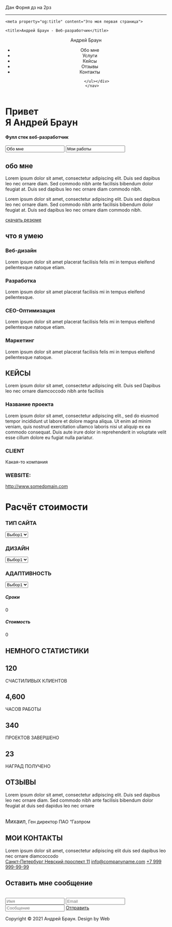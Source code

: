 Дан Форня
дз на 2рз


--------------------------------

<!DOCTYPE html>
<html lang="en">
<head>
    <meta charset="UTF-8">
    <meta name="description" content="123">
    <meta name="author" content="ДФ">
    <meta name="robots" content="all">
    
    
    <meta property="og:title" content="Это моя первая страница">
    
    <title>Андрей Браун - Веб-разработчик</title>
</head>

<body>
  <header>
      <nav>
          <div class="logo">Андрей Браун</div>
          <div class="menu"><ul>
              <li>Обо мне</li>
              <li>Услуги</li>
              <li>Кейсы</li>
              <li>Отзывы</li>
              <li>Контакты</li>
              
          </ul></div>
      </nav>
  </header>
  
  <div class="main"><div class="title_container">
     <h1>Привет <br> Я Андрей Браун </h1>
     <h4>Фулл стек веб-разработчик</h4>
     <input type="sibmit" value="Обо мне">
     <input type="sibmit" value="Мои работы">
      </div> </div>
<h2> обо мне </h2>
<P>Lorem ipsum dolor sit amet, consectetur adipiscing elit. Duis sed dapibus leo nec ornare diam. Sed commodo nibh ante
facilisis bibendum dolor feugiat at. Duis sed dapibus leo nec ornare diam commodo nibh.</P>
<p>Lorem ipsum dolor sit amet, consectetur adipiscing elit. Duis sed dapibus leo nec ornare diam. Sed commodo nibh ante
facilisis bibendum dolor feugiat at. Duis sed dapibus leo nec ornare diam commodo nibh.</p>
<a href="">cкачать резюме</a>
<h2> что я умею</h2>
<h3>Веб-дизайн</h3>
<p>Lorem ipsum dolor sit amet placerat
facilisis felis mi in tempus eleifend
pellentesque natoque etiam. </p>
<h3>Разработка</h3>
<p>Lorem ipsum dolor sit amet placerat
facilisis mi in tempus eleifend 
pellentesque.</p>
<h3>CEO-Оптимизация</h3>
<p>Lorem ipsum dolor sit amet placerat
facilisis felis mi in tempus eleifend
pellentesque natoque etiam.</p>
<h3>Маркетинг</h3>
<p>Lorem ipsum dolor sit amet placerat
facilisis felis mi in tempus eleifend
pellentesque natoque.</p>

<h2>КЕЙСЫ</h2>
<p>Lorem ipsum dolor sit amet, consectetur adipiscing elit. Duis sed Dapibus leo nec ornare diamcoccodo nibh ante facilisis</p>
<h3>Название проекта</h3>
<p>Lorem ipsum dolor sit amet, consectetur adipiscing elit., sed do eiusmod tempor incididunt ut labore et dolore magna
aliqua. Ut enim ad minim veniam, quis nostrud exercitation ullamco laboris nisi ut aliquip ex ea commodo consequat.
Duis aute irure dolor in reprehenderit in voluptate velit esse cillum dolore eu fugiat nulla pariatur.</p>
<h3>CLIENT</h3><p>Какая-то компания</p>
<h3>WEBSITE:</h3> <a href="http://www.somedomain.com">http://www.somedomain.com</a>
<h1>Расчёт стоимости</h1>
<h3>ТИП САЙТА</h3>
<select name="list" id="list">
    <option value="Opt1">Выбор1</option>
    <option value="pt2">Выбор2</option>
</select>
<h3>ДИЗАЙН</h3>
<select name="list" id="list">
    <option value="Opt1">Выбор1</option>
    <option value="pt2">Выбор2</option>
</select>
<h3>АДАПТИВНОСТЬ</h3>
<select name="list" id="list">
    <option value="Opt1">Выбор1</option>
    <option value="pt2">Выбор2</option>
</select>

<h5>Сроки</h5> 0
<h5>Стоимость</h5>0

<h2>НЕМНОГО СТАТИСТИКИ</h2>
<h2>120</h2>
<p>СЧАСТИЛИВЫХ КЛИЕНТОВ</p>
<h2>4,600</h2>
<p>ЧАСОВ РАБОТЫ</p>
<h2>340</h2>
<p>ПРОЕКТОВ ЗАВЕРШЕНО</p>
<H2>23</H2>
<p>НАГРАД ПОЛУЧЕНО</p>


<h2>ОТЗЫВЫ</h2>
<p>Lorem ipsum dolor sit amet, consectetur adipiscing elit. Duis sed dapibus leo nec ornare diam. Sed commodo nibh ante
facilisis bibendum dolor feugiat at duis sed dapidus leo nec ornare </p><br>
<big>Михаил</big>, Ген директор ПАО “Газпром

<br>
<h2>МОИ КОНТАКТЫ</h2>
<print>Lorem ipsum dolor sit amet, consectetur adipiscing elit duis sed dapibus leo nec ornare diamcoccodo</print> <br>
<a href="City">Санкт-Петербург Невский проспект 11</a>
<a href="Email">info@companyname.com</a>
<a href="number">+7 999 999-99-99</a>
<h2>Оставить мне сообщение</h2>
<br>
<input type="text" name="text_input" value="" placeholder="Имя">
<input type="text" name="text_input" value="" placeholder="Email">
<br>
<input type="textarea" name="text_input" value="" placeholder="Cообщение">
<a href="">Отправить</a> <br>
<p>Copyright © 2021 Андрей Браун. Design by Web</p>
</body>
</html>
